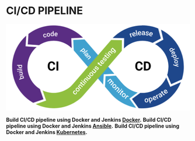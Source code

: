 <h1> CI/CD PIPELINE</h1>

![Alt text](https://github.com/4msahsan/DevOps/blob/main/cicd.png "msahsan@hotmail.com")


**Build CI/CD pipeline using Docker and Jenkins  [Docker](https://github.com/4msahsan/DevOps/tree/main/DOCKER-Images).**
**Build CI/CD pipeline using Docker and Jenkins  [Ansible](https://github.com/4msahsan/DevOps/tree/main/DOCKER-Images).**
**Build CI/CD pipeline using Docker and Jenkins  [Kubernetes](https://github.com/4msahsan/DevOps/tree/main/DOCKER-Images).**
